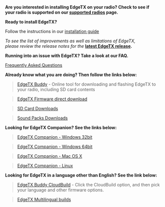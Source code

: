 
**Are you interested in installing EdgeTX on your radio? Check to see if your radio is supported on our [supported radios](supportedradios.md) page.**

**Ready to install EdgeTX?** 

Follow the instructions in our  [installation guide](https://edgetx.gitbook.io/edgetx-user-manual/edgetx-user-manual/installing-and-updating-edgetx)

*To see the list of improvements as well as limitations of EdgeTX,  
please review the release notes for the* **[latest EdgeTX release](https://github.com/EdgeTX/edgetx/releases/latest).**

**Running into an issue with EdgeTX? Take a look at our FAQ.** 

[Frequently Asked Questions](faq.md)

**Already know what you are doing? Then follow the links below:**

> [EdgeTX Buddy](https://buddy.edgetx.org/) - Online tool for downloading and flashing EdgeTX to your radio, including SD card contents

> [EdgeTX Firmware direct download](https://github.com/EdgeTX/edgetx/releases/download/v2.10.1/edgetx-firmware-v2.10.1.zip)

> [SD Card Downloads](https://github.com/EdgeTX/edgetx-sdcard/releases)

> [Sound Packs Downloads](https://github.com/EdgeTX/edgetx-sdcard-sounds/releases)

**Looking for EdgeTX Companion? See the links below:**

>[EdgeTX Companion - Windows 32bit](https://github.com/EdgeTX/edgetx/releases/download/v2.10.1/edgetx-cpn-win32-v2.10.1.zip)

>[EdgeTX Companion - Windows 64bit](https://github.com/EdgeTX/edgetx/releases/download/v2.10.1/edgetx-cpn-win64-v2.10.1.zip)

>[EdgeTX Companion - Mac OS X](https://github.com/EdgeTX/edgetx/releases/download/v2.10.1/edgetx-cpn-osx-v2.10.1.zip)

>[EdgeTX Companion - Linux](https://github.com/EdgeTX/edgetx/releases/download/v2.10.1/edgetx-cpn-linux-v2.10.1.zip)

**Looking for EdgeTX in a language other than English? See the link below:**

> [EdgeTX Buddy CloudBuild](https://buddy.edgetx.org/) - Click the CloudBuild option, and then pick your language and other firmware options.

>[EdgeTX Multilingual builds](https://github.com/pfeerick/lang-firmwares/releases/tag/v2.10.1)
